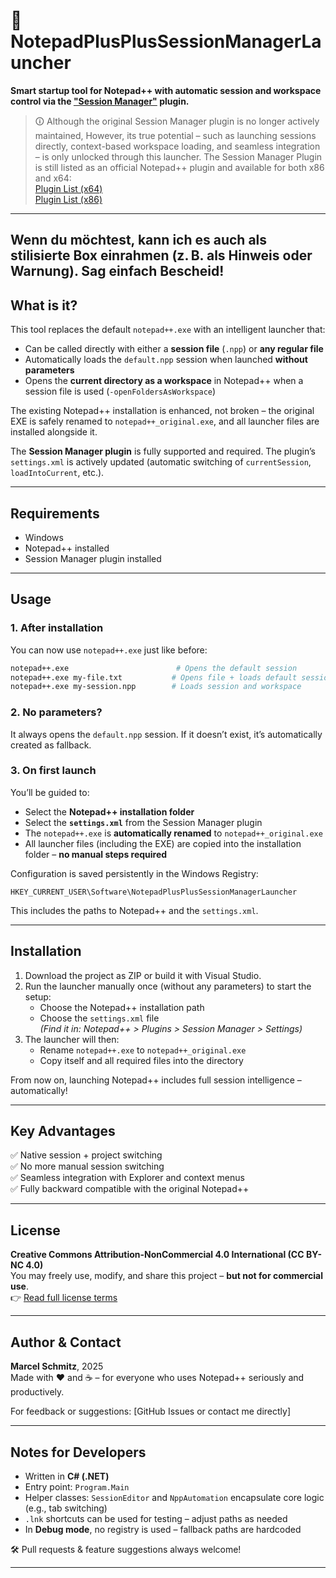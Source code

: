 # 📝 NotepadPlusPlusSessionManagerLauncher  
**Smart startup tool for Notepad++ with automatic session and workspace control via the ["Session Manager"](https://github.com/mike-foster/npp-session-manager) plugin.**

> 🛈 Although the original Session Manager plugin is no longer actively maintained,
> However, its true potential – such as launching sessions directly, context-based workspace loading, and seamless integration – is only unlocked through this launcher.
> The Session Manager Plugin is still listed as an official Notepad++ plugin and available for both x86 and x64:  
> [Plugin List (x64)](https://github.com/notepad-plus-plus/nppPluginList/blob/master/doc/plugin_list_x64.md)  
> [Plugin List (x86)](https://github.com/notepad-plus-plus/nppPluginList/blob/master/doc/plugin_list_x86.md)

---

Wenn du möchtest, kann ich es auch als stilisierte Box einrahmen (z. B. als Hinweis oder Warnung). Sag einfach Bescheid!
---

## What is it?

This tool replaces the default `notepad++.exe` with an intelligent launcher that:

- Can be called directly with either a **session file** (`.npp`) or **any regular file**  
- Automatically loads the `default.npp` session when launched **without parameters**  
- Opens the **current directory as a workspace** in Notepad++ when a session file is used (`-openFoldersAsWorkspace`)

The existing Notepad++ installation is enhanced, not broken – the original EXE is safely renamed to `notepad++_original.exe`, and all launcher files are installed alongside it.

The **Session Manager plugin** is fully supported and required. The plugin’s `settings.xml` is actively updated (automatic switching of `currentSession`, `loadIntoCurrent`, etc.).

---

## Requirements

- Windows  
- Notepad++ installed  
- Session Manager plugin installed  

---

## Usage

### 1. After installation  
You can now use `notepad++.exe` just like before:

```sh
notepad++.exe                        # Opens the default session  
notepad++.exe my-file.txt           # Opens file + loads default session  
notepad++.exe my-session.npp        # Loads session and workspace  
```

### 2. No parameters?  
It always opens the `default.npp` session. If it doesn’t exist, it’s automatically created as fallback.

### 3. On first launch  
You’ll be guided to:

- Select the **Notepad++ installation folder**  
- Select the **`settings.xml`** from the Session Manager plugin  
- The `notepad++.exe` is **automatically renamed** to `notepad++_original.exe`  
- All launcher files (including the EXE) are copied into the installation folder – **no manual steps required**

Configuration is saved persistently in the Windows Registry:  
```
HKEY_CURRENT_USER\Software\NotepadPlusPlusSessionManagerLauncher
```

This includes the paths to Notepad++ and the `settings.xml`.

---

## Installation

1. Download the project as ZIP or build it with Visual Studio.  
2. Run the launcher manually once (without any parameters) to start the setup:  
   - Choose the Notepad++ installation path  
   - Choose the `settings.xml` file  
     *(Find it in: Notepad++ > Plugins > Session Manager > Settings)*  
3. The launcher will then:  
   - Rename `notepad++.exe` to `notepad++_original.exe`  
   - Copy itself and all required files into the directory  

From now on, launching Notepad++ includes full session intelligence – automatically!

---

## Key Advantages

✅ Native session + project switching  
✅ No more manual session switching  
✅ Seamless integration with Explorer and context menus  
✅ Fully backward compatible with the original Notepad++

---

## License

**Creative Commons Attribution-NonCommercial 4.0 International (CC BY-NC 4.0)**  
You may freely use, modify, and share this project – **but not for commercial use**.  
👉 [Read full license terms](https://creativecommons.org/licenses/by-nc/4.0/)

---

## Author & Contact

**Marcel Schmitz**, 2025  
Made with ❤️ and ☕ – for everyone who uses Notepad++ seriously and productively.  

For feedback or suggestions: [GitHub Issues or contact me directly]

---

## Notes for Developers

- Written in **C# (.NET)**  
- Entry point: `Program.Main`  
- Helper classes: `SessionEditor` and `NppAutomation` encapsulate core logic (e.g., tab switching)  
- `.lnk` shortcuts can be used for testing – adjust paths as needed  
- In **Debug mode**, no registry is used – fallback paths are hardcoded  

🛠️ Pull requests & feature suggestions always welcome!

--- 
